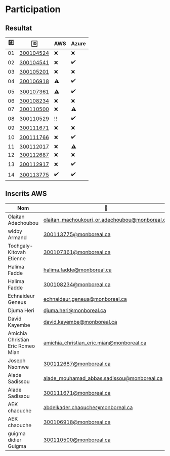 # Participation


## Resultat


|:hash:| :id:                   | AWS                | Azure              |
|------|------------------------|--------------------|--------------------|
| 01   | [300104524](300104524) | :x:                | :x:                |
| 02   | [300104541](300104541) | :x:                | :heavy_check_mark: |
| 03   | [300105201](300105201) | :x:                | :x:                |
| 04   | [300106918](300106918) | :warning:          | :heavy_check_mark: |
| 05   | [300107361](300107361) | :warning:          | :heavy_check_mark: |
| 06   | [300108234](300108234) | :x:                | :x:                |
| 07   | [300110500](300110500) | :x:                | :warning:          |
| 08   | [300110529](300110529) | :bangbang:         | :heavy_check_mark: |
| 09   | [300111671](300111671) | :x:                | :x:                |
| 10   | [300111766](300111766) | :x:                | :heavy_check_mark: |
| 11   | [300112017](300112017) | :x:                | :warning:          |
| 12   | [300112687](300112687) | :x:                | :x:                |
| 13   | [300112917](300112917) | :x:                | :heavy_check_mark: |
| 14   | [300113775](300113775) | :heavy_check_mark: | :heavy_check_mark: |

## Inscrits AWS 

| Nom                               | :email:                                          | Type    | Status           |
|-----------------------------------|--------------------------------------------------|---------|------------------|
| Olaitan Adechoubou                | olaitan_machoukouri_or.adechoubou@monboreal.ca	 | Student | Approved         |
| widby Armand	                    | 300113775@monboreal.ca	                         | Student | Approved         |
| Tochgaly-Kitovah Etienne          | 300107361@monboreal.ca	                         | Student | Approved         |
| Halima Fadde                      | halima.fadde@monboreal.ca	                       | Student | Approved         |
| Halima Fadde                      | 300108234@monboreal.ca	                         | Student | Approved         |
| Echnaideur Geneus	                | echnaideur.geneus@monboreal.ca	                 | Student | Approved         |
| Djuma Heri                        | djuma.heri@monboreal.ca	                         | Student | Approved         |
| David Kayembe	                    | david.kayembe@monboreal.ca	                     | Student | Approved         |
| Amichia Christian Eric Romeo Mian	| amichia_christian_eric.mian@monboreal.ca         | Student | Approved         |
| Joseph Nsomwe	                    | 300112687@monboreal.ca                           | Student | Approved         |
| Alade Sadissou                    | alade_mouhamad_abbas.sadissou@monboreal.ca       | Student | Approved         |
| Alade Sadissou                    | 300111671@monboreal.ca                           | Student | Approved         |
| AEK chaouche                      | abdelkader.chaouche@monboreal.ca                 | Student | Rejected - Final |
| AEK chaouche                      | 300106918@monboreal.ca                           | K12     | Rejected - Final | 
| guigma didier Guigma              | 300110500@monboreal.ca	                         | Student | Rejected - Final | 
